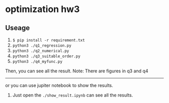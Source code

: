 # optimization hw3

## Useage

1. `$ pip install -r requirement.txt`
2. `python3 ./q1_regression.py`
3. `python3 ./q2_numerical.py`
4. `python3 ./q3_suitable_order.py`
5. `python3 ./q4_myfunc.py`

Then, you can see all the result.
Note: There are figures in q3 and q4

---
or you can use jupiter notebook to show the results.

1. Just open the `./show_result.ipynb` can see all the results.
